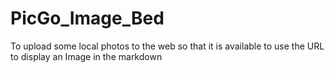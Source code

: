 # PicGo_Image_Bed
To upload some local photos to the web so that it is available to use the URL to display an Image in the markdown
